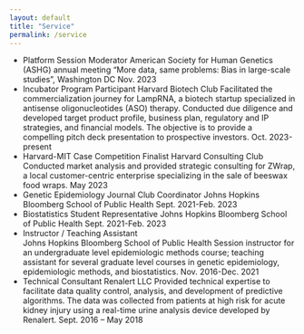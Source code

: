 ```yaml
---
layout: default
title: "Service"
permalink: /service
---
```


- Platform Session Moderator
American Society for Human Genetics (ASHG) annual meeting 
“More data, same problems: Bias in large-scale studies”, Washington DC	Nov. 2023
- Incubator Program Participant
Harvard Biotech Club
Facilitated the commercialization journey for LampRNA, a biotech startup specialized in antisense oligonucleotides (ASO) therapy. Conducted due diligence and developed target product profile, business plan, regulatory and IP strategies, and financial models. The objective is to provide a compelling pitch deck presentation to prospective investors. 	Oct. 2023-present
- Harvard-MIT Case Competition Finalist 
Harvard Consulting Club
Conducted market analysis and provided strategic consulting for ZWrap, a local customer-centric enterprise specializing in the sale of beeswax food wraps.	May 2023
- Genetic Epidemiology Journal Club Coordinator
Johns Hopkins Bloomberg School of Public Health	Sept. 2021-Feb. 2023
- Biostatistics Student Representative 
Johns Hopkins Bloomberg School of Public Health 		Sept. 2021-Feb. 2023
- Instructor / Teaching Assistant  
Johns Hopkins Bloomberg School of Public Health
Session instructor for an undergraduate level epidemiologic methods course; teaching assistant for several graduate level courses in genetic epidemiology, epidemiologic methods, and biostatistics. 	Nov. 2016-Dec. 2021
- Technical Consultant
Renalert LLC
Provided technical expertise to facilitate data quality control, analysis, and development of predictive algorithms. The data was collected from patients at high risk for acute kidney injury using a real-time urine analysis device developed by Renalert.	Sept. 2016 – May 2018
